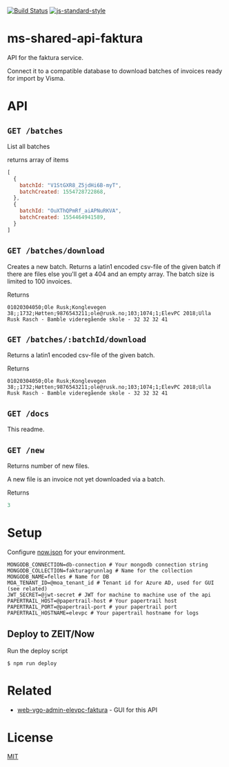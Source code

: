 [![Build Status](https://travis-ci.com/vtfk/ms-shared-api-faktura.svg?branch=master)](https://travis-ci.com/vtfk/ms-shared-api-faktura)
[![js-standard-style](https://img.shields.io/badge/code%20style-standard-brightgreen.svg?style=flat)](https://github.com/feross/standard)

# ms-shared-api-faktura

API for the faktura service.

Connect it to a compatible database to download batches of invoices ready for import by Visma.

# API

## `GET /batches`

List all batches

returns array of items

```JavaScript
[
  {
    batchId: "V1StGXR8_Z5jdHi6B-myT",
    batchCreated: 1554728722868,
  },
  {
    batchId: "OuXThQPmRf_aiAPNuRKVA",
    batchCreated: 1554464941589,
  }
]
```

## `GET /batches/download`

Creates a new batch.
Returns a latin1 encoded csv-file of the given batch if there are files else you'll get a 404 and an empty array.
The batch size is limited to 100 invoices.

Returns

```
01020304050;Ole Rusk;Konglevegen 38;;1732;Høtten;9876543211;ole@rusk.no;103;1074;1;ElevPC 2018;Ulla Rusk Rasch - Bamble videregående skole - 32 32 32 41
```

## `GET /batches/:batchId/download`

Returns a latin1 encoded csv-file of the given batch.

Returns

```
01020304050;Ole Rusk;Konglevegen 38;;1732;Høtten;9876543211;ole@rusk.no;103;1074;1;ElevPC 2018;Ulla Rusk Rasch - Bamble videregående skole - 32 32 32 41
```

## `GET /docs`

This readme.

## `GET /new`

Returns number of new files.

A new file is an invoice not yet downloaded via a batch.

Returns

```JavaScript
3
```

# Setup

Configure [now.json](now.json) for your environment.

```
MONGODB_CONNECTION=db-connection # Your mongodb connection string
MONGODB_COLLECTION=fakturagrunnlag # Name for the collection
MONGODB_NAME=felles # Name for DB
MOA_TENANT_ID=@moa_tenant_id # Tenant id for Azure AD, used for GUI (see related)
JWT_SECRET=@jwt-secret # JWT for machine to machine use of the api
PAPERTRAIL_HOST=@papertrail-host # Your papertrail host
PAPERTRAIL_PORT=@papertrail-port # your papertrail port
PAPERTRAIL_HOSTNAME=elevpc # Your papertrail hostname for logs
```

## Deploy to ZEIT/Now

Run the deploy script

```
$ npm run deploy
```

# Related

- [web-vgo-admin-elevpc-faktura](https://github.com/vtfk/web-vgo-admin-elevpc-faktura) - GUI for this API

# License

[MIT](LICENSE)